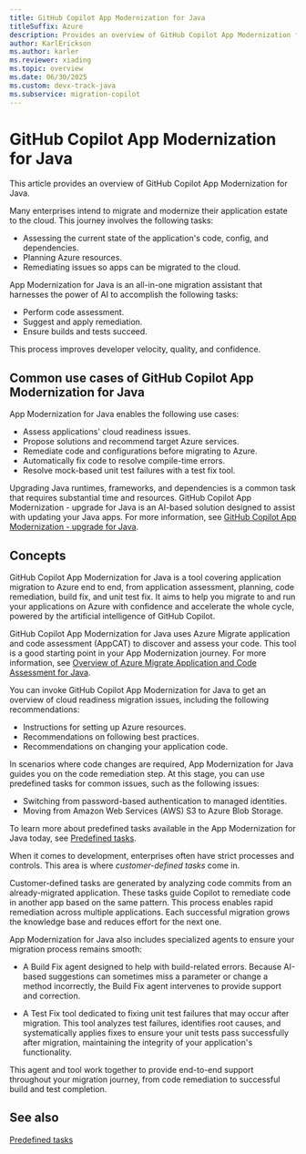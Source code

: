 ```yaml
---
title: GitHub Copilot App Modernization for Java
titleSuffix: Azure
description: Provides an overview of GitHub Copilot App Modernization for Java.
author: KarlErickson
ms.author: karler
ms.reviewer: xiading
ms.topic: overview
ms.date: 06/30/2025
ms.custom: devx-track-java
ms.subservice: migration-copilot
---
```


# GitHub Copilot App Modernization for Java

This article provides an overview of GitHub Copilot App Modernization for Java.

Many enterprises intend to migrate and modernize their application estate to the cloud. This journey involves the following tasks:

- Assessing the current state of the application's code, config, and dependencies.
- Planning Azure resources.
- Remediating issues so apps can be migrated to the cloud.

App Modernization for Java is an all-in-one migration assistant that harnesses the power of AI to accomplish the following tasks:

- Perform code assessment.
- Suggest and apply remediation.
- Ensure builds and tests succeed.

This process improves developer velocity, quality, and confidence.

## Common use cases of GitHub Copilot App Modernization for Java

App Modernization for Java enables the following use cases:

- Assess applications' cloud readiness issues.
- Propose solutions and recommend target Azure services.
- Remediate code and configurations before migrating to Azure.
- Automatically fix code to resolve compile-time errors.
- Resolve mock-based unit test failures with a test fix tool.

Upgrading Java runtimes, frameworks, and dependencies is a common task that requires substantial time and resources. GitHub Copilot App Modernization - upgrade for Java is an AI-based solution designed to assist with updating your Java apps. For more information, see [GitHub Copilot App Modernization - upgrade for Java](/java/upgrade/overview).

## Concepts

GitHub Copilot App Modernization for Java is a tool covering application migration to Azure end to end, from application assessment, planning, code remediation, build fix, and unit test fix. It aims to help you migrate to and run your applications on Azure with confidence and accelerate the whole cycle, powered by the artificial intelligence of GitHub Copilot.

GitHub Copilot App Modernization for Java uses Azure Migrate application and code assessment (AppCAT) to discover and assess your code. This tool is a good starting point in your App Modernization journey. For more information, see [Overview of Azure Migrate Application and Code Assessment for Java](/azure/migrate/appcat/java).

You can invoke GitHub Copilot App Modernization for Java to get an overview of cloud readiness migration issues, including the following recommendations:

- Instructions for setting up Azure resources.
- Recommendations on following best practices.
- Recommendations on changing your application code.

In scenarios where code changes are required, App Modernization for Java guides you on the code remediation step. At this stage, you can use predefined tasks for common issues, such as the following issues:

- Switching from password-based authentication to managed identities.
- Moving from Amazon Web Services (AWS) S3 to Azure Blob Storage.

To learn more about predefined tasks available in the App Modernization for Java today, see [Predefined tasks](migrate-github-copilot-app-modernization-for-java-predefined-tasks.md).

When it comes to development, enterprises often have strict processes and controls. This area is where *customer-defined tasks* come in.

Customer-defined tasks are generated by analyzing code commits from an already-migrated application. These tasks guide Copilot to remediate code in another app based on the same pattern. This process enables rapid remediation across multiple applications. Each successful migration grows the knowledge base and reduces effort for the next one.

App Modernization for Java also includes specialized agents to ensure your migration process remains smooth:

- A Build Fix agent designed to help with build-related errors. Because AI-based suggestions can sometimes miss a parameter or change a method incorrectly, the Build Fix agent intervenes to provide support and correction.

- A Test Fix tool dedicated to fixing unit test failures that may occur after migration. This tool analyzes test failures, identifies root causes, and systematically applies fixes to ensure your unit tests pass successfully after migration, maintaining the integrity of your application's functionality.

This agent and tool work together to provide end-to-end support throughout your migration journey, from code remediation to successful build and test completion.

## See also

[Predefined tasks](migrate-github-copilot-app-modernization-for-java-predefined-tasks.md)
